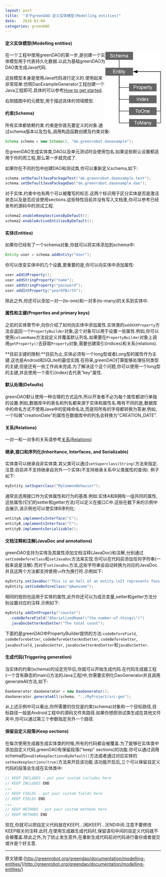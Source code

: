 ```yaml
---
layout: post
title:  "关于greenDAO-定义实体模型(Modelling entities)"
date:   2016-03-09
categories: greenDAO
---
```

#### 定义实体模型(Modelling entities)
<img style="float: right;" src="../assets/web-images/greenDaoImages/Meta-Model-180.png">

在一个工程中使用greenDAO的第一步,是创建一个实体模型用于代表持久化数据.以此为基础greenDAO为DAO类生成Java代码.

这些模型本身是使用Java代码进行定义的.使用起来非常简单:仿照DaoExampleGenerator工程创建一个Java工程即可.具体的可以参考[How to get started](http://greenrobot.org/documentation/how-to-get-started/).

右侧插图中的元模型,用于描述具体的领域模型.

#### 约束(Schema)
所有实体都依赖约束.约束是你首先要定义的对象.通过schema版本以及包名,调用构造函数创建及约束对象:

```java
Schema schema = new Schema(1, "de.greenrobot.daoexample");
```
在greenDAO生成实体类,DAO以及单元测试时会使用包名.如果这些默认设置都适用于你的而工程,那么第一步就完成了.

如果你在不同的包中创建DAO和测试类,你可以重新定义schema,如下:

```java
schema.setDefaultJavaPackageTest("de.greenrobot.daoexample.test");
schema.setDefaultJavaPackageDao("de.greenrobot.daoexample.dao");
```

对于实体,约束中也有两个可以被覆写的标志.这两个标识用于区分实体是否是激活状态以及是否应该使用sections.这些特性目前并没有写入文档里,你可以参考已经发布的源码中的测试工程.

```java
schema2.enableKeepSectionsByDefault();
schema2.enableActiveEntitiesByDefault();
```

#### 实体(Entities)
如果你已经有了一个schema对象,你就可以将实体添加到schema中:

```java
Entity user = schema.addEntity("User");
```

你可以改变实体中的几个设置,更重要的是,你可以向实体中添加属性:

```java
user.addIdProperty();
user.addStringProperty("name");
user.addStringProperty("password");
user.addIntProperty("yearOfBirth");
```

除此之外,你还可以添加一对一(to-one)和一对多(to-many)的关系到实体中.

#### 属性和主键(Properties and primary keys)
之前的实体章节中,向你介绍了如何向实体中添加属性.实体类的`addXXXProperty`方法会返回一个`PropertyBuilder`对象,这个对象可以用于设置一些属性.例如,你可以使用`columnName`方法自定义并覆盖默认列名.如果要在`PropertyBuilder`对象上调用`getProperty()`去获取`Property`对象,需要创建索引(indices)和关系(relations).

**目前主键的限制:**目前为止,实体必须有一个long型或者Long型的属性作为主键.这也是Android和SQLite的最佳实践.在将来,greenDAO打算能够处理任何类型的主键,但是还有一些工作尚未完成.为了解决这个这个问题,你可以使用一个long型的主键,并且使用一个索引(index)去代表"key"属性.

#### 默认处理(Defaults)
greenDAO默认使用一种合理的方式运作,所以开发者不必为每个属性都进行单独的设置.例如,数据库中的表名和列名都来源于实体和属性名.略有不同的是,数据库中的命名方式不使用Java中的驼峰命名法,而是将所有的字母都转换为答谢.例如,一个叫做"creationDate"的属性在数据库中的列名会转换为"CREATION_DATE".

#### 关系(Relations)
一对一和一对多的关系请参考[关系(Relations)](./6.关系(Relations))

#### 继承,接口和序列化(Inheritance, Interfaces, and Serializable)
实体类可以继承自非实体类.其父类可以通过`setSuperclass(String)`方法来指定.注意:目前并不支持继承自另外一个实体(不支持继承关系中父类属性的查询).
例子如下:

```java
myEntity.setSuperclass("MyCommonBehavior");
```
通常会选用接口作为实体属性和行为的基类.例如:实体A和B拥有一组共同的属性,这些属性(它们的setter和getter方法)可以定义在接口C中.这些在截下来的示例中会展示,该示例也可以使实体B序列化:

```java
entityA.implementsInterface("C");
entityB.implementsInterface("C");
entityB.implementsSerializable();
```

#### 文档注释和注解(JavaDoc and annotations)
greenDAO支持为实体及其属性添加文档注释(JavaDoc)和注解,分别通过`setCodeBeforeClass`和`setJavaDoc`方法来实现.你可以在代码前添加任何字符串(一般来说是注解).而对于`setJavaDoc`方法,这些字符串会自动转换为对应的JavaDoc.并且这两个方法都支持使用`\n`作为换行符.示例如下:

```java
myEntity.setJavaDoc("This is an hell of an entity.\nIt represents foos and bars.");
myEntity.setCodeBeforeClass("@Awesome");
```
相同的规则也适用于实体的属性,此外你还可以为成员变量,setter和getter方法分别设置对应的注释.示例如下:

```java
myEntity.addIntProperty("counter")
  .codeBeforeField("@SerializedName(\"the-number-of-things\")")
  .javaDocGetterAndSetter("The total count");
```
下面的是greenDAO中PropertyBuilder提供的方法:`codeBeforeField`, `codeBeforeGetter`, `codeBeforeGetterAndSetter`, `codeBeforeSetter`, `javaDocField`, `javaDocGetter`, `javaDocGetterAndSetter`和`javaDocSetter`.

#### 生成代码(Triggering generation)
当实体的约束(schema)的设定完毕后,你就可以开始生成代码.在代码生成器工程(一个含有静态的main()方法的Java工程)中,你需要实例化DaoGenerator并且调用generateAll方法,如下:

```java
DaoGenerator daoGenerator = new DaoGenerator();
daoGenerator.generateAll(schema, "../MyProject/src-gen");
```
从上述示例中可以看出,你所需要的仅仅是约束(schema)对象和一个目标路径,目标路径一般是Android工程中的源码文件夹路径.如果你想把测试类生成在其他文件夹中,你可以通过第三个参数指定另外一个路径.

#### 保留自定义段落(Keep sections)
在每次使用生成器生成实体类的时候,所有的代码都会被覆盖.为了能够在实体类中添加自定义代码,greenDAO有保留段落("keep" sections)的功能.你可以通过调用schema的`enableKeepSectionsByDefault()`方法或者通过对应实体的`setHasKeepSections(true)`方法来开启该功能.该功能开启后,三个可以保留自定义代码的段落会生成在实体类中:

```java
// KEEP INCLUDES - put your custom includes here
// KEEP INCLUDES END
...
// KEEP FIELDS - put your custom fields here
// KEEP FIELDS END
...
// KEEP METHODS - put your custom methods here
// KEEP METHODS END
```
现在,你就可以把自定义代码放在KEEP[...]和KEEP[...]END中间.注意不要修改KEEP相关的注释.此时,在使用生成器生成代码时,保留语句中间的自定义代码就不会被覆盖.除此之外,为了防止发生意外,在重新生成代码前对代码进行备份或者提交或许是个好主意.

---
原文链接:[http://greenrobot.org/greendao/documentation/modelling-entities/](http://greenrobot.org/greendao/documentation/modelling-entities/)